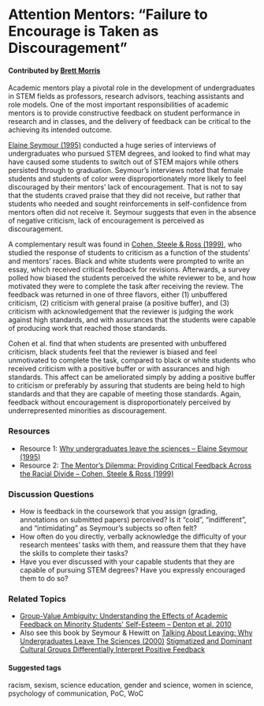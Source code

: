 # Attention Mentors: “Failure to Encourage is Taken as Discouragement”

#### Contributed by [Brett Morris](http://brettmorr.is)

Academic mentors play a pivotal role in the development of undergraduates in STEM fields as professors, research advisors, teaching assistants and role models. One of the most important responsibilities of academic mentors is to provide constructive feedback on student performance in research and in classes, and the delivery of feedback can be critical to the achieving its intended outcome. 

[Elaine Seymour (1995)](http://scitation.aip.org/content/aapt/journal/ajp/63/3/10.1119/1.17954) conducted a huge series of interviews of undergraduates who pursued STEM degrees, and looked to find what may have caused some students to switch out of STEM majors while others persisted through to graduation. Seymour’s interviews noted that female students and students of color were disproportionately more likely to feel discouraged by their mentors’ lack of encouragement. That is not to say that the students craved praise that they did not receive, but rather that students who needed and sought reinforcements in self-confidence from mentors often did not receive it. Seymour suggests that even in the absence of negative criticism, lack of encouragement is perceived as discouragement. 

A complementary result was found in [Cohen, Steele & Ross (1999)](http://psp.sagepub.com/content/25/10/1302.abstract), who studied the response of students to criticism as a function of the students’ and mentors’ races. Black and white students were prompted to write an essay, which received critical feedback for revisions. Afterwards, a survey polled how biased the students perceived the white reviewer to be, and how motivated they were to complete the task after receiving the review. The feedback was returned in one of three flavors, either (1) unbuffered criticism, (2) criticism with general praise (a positive buffer), and (3) criticism with acknowledgement that the reviewer is judging the work against high standards, and with assurances that the students were capable of producing work that reached those standards. 

Cohen et al. find that when students are presented with unbuffered criticism, black students feel that the reviewer is biased and feel unmotivated to complete the task, compared to black or white students who received criticism with a positive buffer or with assurances and high standards. This affect can be ameliorated simply by adding a positive buffer to criticism or preferably by assuring that students are being held to high standards and that they are capable of meeting those standards. Again, feedback without encouragement is disproportionately perceived by underrepresented minorities as discouragement.

### Resources 

* Resource 1: [Why undergraduates leave the sciences – Elaine Seymour (1995)](http://scitation.aip.org/content/aapt/journal/ajp/63/3/10.1119/1.17954)
* Resource 2: [The Mentor’s Dilemma: Providing Critical Feedback Across the Racial Divide – Cohen, Steele & Ross (1999)](http://psp.sagepub.com/content/25/10/1302.abstract)

### Discussion Questions

* How is feedback in the coursework that you assign (grading, annotations on submitted papers) perceived? Is it “cold”, “indifferent”, and “intimidating” as Seymour’s subjects so often felt?
* How often do you directly, verbally acknowledge the difficulty of your research mentees’ tasks with them, and reassure them that they have the skills to complete their tasks?
* Have you ever discussed with your capable students that they are capable of pursuing STEM degrees? Have you expressly encouraged them to do so?

### Related Topics

* [Group-Value Ambiguity: Understanding the Effects of Academic Feedback on Minority Students' Self-Esteem – Denton et al. 2010](http://spp.sagepub.com/content/1/2/127.abstract)
* Also see this book by Seymour & Hewitt on [Talking About Leaving: Why Undergraduates Leave The Sciences (2000)](http://www.amazon.com/Talking-About-Leaving-Undergraduates-Sciences/dp/0813366429)
[Stigmatized and Dominant Cultural Groups Differentially Interpret Positive Feedback](http://jcc.sagepub.com/content/early/2010/11/07/0022022110383569.abstract)

#### Suggested tags

racism, sexism, science education, gender and science, women in science, psychology of communication, PoC, WoC

